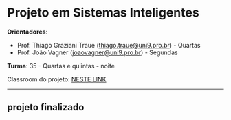 # Projeto em Sistemas Inteligentes

**Orientadores**:

- Prof. Thiago Graziani Traue (thiago.traue@uni9.pro.br) - Quartas
- Prof. João Vagner (joaovagner@uni9.pro.br) - Segundas

**Turma**: 35 - Quartas e quiintas - noite

Classroom do projeto: [NESTE LINK](https://classroom.google.com/c/NDY1OTg2NDEyNTc4?cjc=ildbem7)

***

## projeto finalizado
